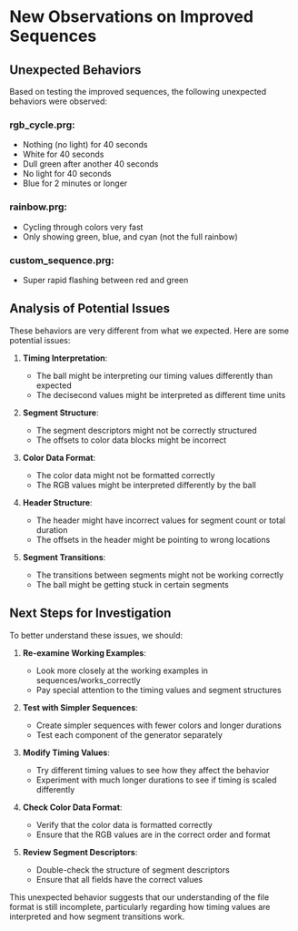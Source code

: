 # New Observations on Improved Sequences

## Unexpected Behaviors

Based on testing the improved sequences, the following unexpected behaviors were observed:

### rgb_cycle.prg:
- Nothing (no light) for 40 seconds
- White for 40 seconds
- Dull green after another 40 seconds
- No light for 40 seconds
- Blue for 2 minutes or longer

### rainbow.prg:
- Cycling through colors very fast
- Only showing green, blue, and cyan (not the full rainbow)

### custom_sequence.prg:
- Super rapid flashing between red and green

## Analysis of Potential Issues

These behaviors are very different from what we expected. Here are some potential issues:

1. **Timing Interpretation**: 
   - The ball might be interpreting our timing values differently than expected
   - The decisecond values might be interpreted as different time units

2. **Segment Structure**:
   - The segment descriptors might not be correctly structured
   - The offsets to color data blocks might be incorrect

3. **Color Data Format**:
   - The color data might not be formatted correctly
   - The RGB values might be interpreted differently by the ball

4. **Header Structure**:
   - The header might have incorrect values for segment count or total duration
   - The offsets in the header might be pointing to wrong locations

5. **Segment Transitions**:
   - The transitions between segments might not be working correctly
   - The ball might be getting stuck in certain segments

## Next Steps for Investigation

To better understand these issues, we should:

1. **Re-examine Working Examples**:
   - Look more closely at the working examples in sequences/works_correctly
   - Pay special attention to the timing values and segment structures

2. **Test with Simpler Sequences**:
   - Create simpler sequences with fewer colors and longer durations
   - Test each component of the generator separately

3. **Modify Timing Values**:
   - Try different timing values to see how they affect the behavior
   - Experiment with much longer durations to see if timing is scaled differently

4. **Check Color Data Format**:
   - Verify that the color data is formatted correctly
   - Ensure that the RGB values are in the correct order and format

5. **Review Segment Descriptors**:
   - Double-check the structure of segment descriptors
   - Ensure that all fields have the correct values

This unexpected behavior suggests that our understanding of the file format is still incomplete, particularly regarding how timing values are interpreted and how segment transitions work.